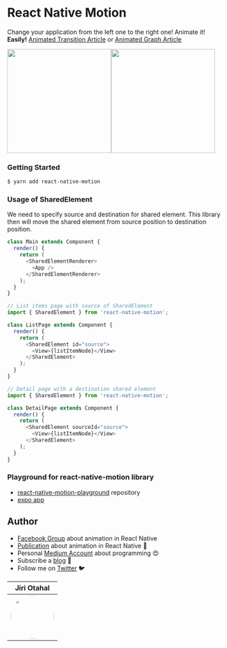 # React Native Motion
Change your application from the left one to the right one! Animate it!  **Easily!** [Animated Transition Article](http://bit.ly/animated-transition) or [Animated Graph Article](http://bit.ly/animated-graph)

<img src="https://github.com/xotahal/ui-interactions-detail-view/blob/master/assets/Final%20-%20Without%20animation.gif" width="240"><img src="https://github.com/xotahal/ui-interactions-detail-view/blob/master/assets/Final.gif" width="240">

### Getting Started
```bash
$ yarn add react-native-motion
```

### Usage of SharedElement
We need to specify source and destination for shared element. This library then will move the shared element from source position to destination position.

```js
class Main extends Component {
  render() {
    return (
      <SharedElementRenderer>
        <App />
      </SharedElementRenderer>
    );
  }
}
```
```js
// List items page with source of SharedElement
import { SharedElement } from 'react-native-motion';

class ListPage extends Component {
  render() {
    return (
      <SharedElement id="source">
        <View>{listItemNode}</View>
      </SharedElement>
    );
  }
}
```
```js
// Detail page with a destination shared element
import { SharedElement } from 'react-native-motion';

class DetailPage extends Component {
  render() {
    return (
      <SharedElement sourceId="source">
        <View>{listItemNode}</View>
      </SharedElement>
    );
  }
}
```
### Playground for **react-native-motion** library

- [react-native-motion-playground](https://github.com/xotahal/react-native-motion-playground) repository
- [expo app](https://expo.io/@xotahal/react-native-motion-example)

## Author
- [Facebook Group](https://www.facebook.com/groups/react.native.motion/) about animation in React Native
- [Publication](https://medium.com/react-native-motion) about animation in React Native 🚗
- Personal [Medium Account](https://medium.com/@xotahal) about programming 😍
- Subscribe a [blog](https://blog.xotahal.cz) 📝
- Follow me on [Twitter](http://bit.ly/t-xotahal) 🐦


| Jiri Otahal                                                                                                                            |
| -------------------------------------------------------------------------------------------------------------------------------------- |
| [<img src="https://avatars3.githubusercontent.com/u/3531955?v=4" width="100px;" style="border-radius:50px"/>](http://bit.ly/t-xotahal) |


